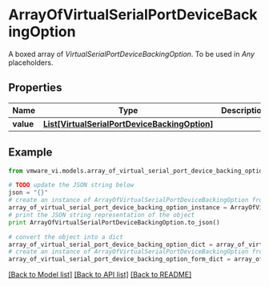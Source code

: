 # ArrayOfVirtualSerialPortDeviceBackingOption

A boxed array of *VirtualSerialPortDeviceBackingOption*. To be used in *Any* placeholders. 

## Properties
Name | Type | Description | Notes
------------ | ------------- | ------------- | -------------
**value** | [**List[VirtualSerialPortDeviceBackingOption]**](VirtualSerialPortDeviceBackingOption.md) |  | 

## Example

```python
from vmware_vi.models.array_of_virtual_serial_port_device_backing_option import ArrayOfVirtualSerialPortDeviceBackingOption

# TODO update the JSON string below
json = "{}"
# create an instance of ArrayOfVirtualSerialPortDeviceBackingOption from a JSON string
array_of_virtual_serial_port_device_backing_option_instance = ArrayOfVirtualSerialPortDeviceBackingOption.from_json(json)
# print the JSON string representation of the object
print ArrayOfVirtualSerialPortDeviceBackingOption.to_json()

# convert the object into a dict
array_of_virtual_serial_port_device_backing_option_dict = array_of_virtual_serial_port_device_backing_option_instance.to_dict()
# create an instance of ArrayOfVirtualSerialPortDeviceBackingOption from a dict
array_of_virtual_serial_port_device_backing_option_form_dict = array_of_virtual_serial_port_device_backing_option.from_dict(array_of_virtual_serial_port_device_backing_option_dict)
```
[[Back to Model list]](../README.md#documentation-for-models) [[Back to API list]](../README.md#documentation-for-api-endpoints) [[Back to README]](../README.md)


